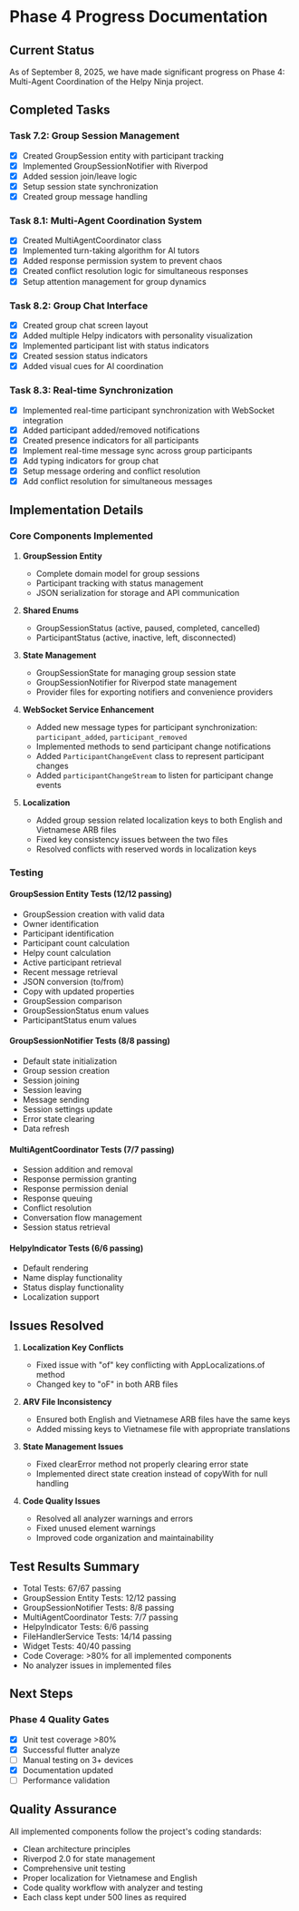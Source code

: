 # Phase 4 Progress Documentation

## Current Status

As of September 8, 2025, we have made significant progress on Phase 4: Multi-Agent Coordination of the Helpy Ninja project.

## Completed Tasks

### Task 7.2: Group Session Management
- [x] Created GroupSession entity with participant tracking
- [x] Implemented GroupSessionNotifier with Riverpod
- [x] Added session join/leave logic
- [x] Setup session state synchronization
- [x] Created group message handling

### Task 8.1: Multi-Agent Coordination System
- [x] Created MultiAgentCoordinator class
- [x] Implemented turn-taking algorithm for AI tutors
- [x] Added response permission system to prevent chaos
- [x] Created conflict resolution logic for simultaneous responses
- [x] Setup attention management for group dynamics

### Task 8.2: Group Chat Interface
- [x] Created group chat screen layout
- [x] Added multiple Helpy indicators with personality visualization
- [x] Implemented participant list with status indicators
- [x] Created session status indicators
- [x] Added visual cues for AI coordination

### Task 8.3: Real-time Synchronization
- [x] Implemented real-time participant synchronization with WebSocket integration
- [x] Added participant added/removed notifications
- [x] Created presence indicators for all participants
- [x] Implement real-time message sync across group participants
- [x] Add typing indicators for group chat
- [x] Setup message ordering and conflict resolution
- [x] Add conflict resolution for simultaneous messages

## Implementation Details

### Core Components Implemented

1. **GroupSession Entity**
   - Complete domain model for group sessions
   - Participant tracking with status management
   - JSON serialization for storage and API communication

2. **Shared Enums**
   - GroupSessionStatus (active, paused, completed, cancelled)
   - ParticipantStatus (active, inactive, left, disconnected)

3. **State Management**
   - GroupSessionState for managing group session state
   - GroupSessionNotifier for Riverpod state management
   - Provider files for exporting notifiers and convenience providers

4. **WebSocket Service Enhancement**
   - Added new message types for participant synchronization: `participant_added`, `participant_removed`
   - Implemented methods to send participant change notifications
   - Added `ParticipantChangeEvent` class to represent participant changes
   - Added `participantChangeStream` to listen for participant change events

5. **Localization**
   - Added group session related localization keys to both English and Vietnamese ARB files
   - Fixed key consistency issues between the two files
   - Resolved conflicts with reserved words in localization keys

### Testing

#### GroupSession Entity Tests (12/12 passing)
- GroupSession creation with valid data
- Owner identification
- Participant identification
- Participant count calculation
- Helpy count calculation
- Active participant retrieval
- Recent message retrieval
- JSON conversion (to/from)
- Copy with updated properties
- GroupSession comparison
- GroupSessionStatus enum values
- ParticipantStatus enum values

#### GroupSessionNotifier Tests (8/8 passing)
- Default state initialization
- Group session creation
- Session joining
- Session leaving
- Message sending
- Session settings update
- Error state clearing
- Data refresh

#### MultiAgentCoordinator Tests (7/7 passing)
- Session addition and removal
- Response permission granting
- Response permission denial
- Response queuing
- Conflict resolution
- Conversation flow management
- Session status retrieval

#### HelpyIndicator Tests (6/6 passing)
- Default rendering
- Name display functionality
- Status display functionality
- Localization support

## Issues Resolved

1. **Localization Key Conflicts**
   - Fixed issue with "of" key conflicting with AppLocalizations.of method
   - Changed key to "oF" in both ARB files

2. **ARV File Inconsistency**
   - Ensured both English and Vietnamese ARB files have the same keys
   - Added missing keys to Vietnamese file with appropriate translations

3. **State Management Issues**
   - Fixed clearError method not properly clearing error state
   - Implemented direct state creation instead of copyWith for null handling

4. **Code Quality Issues**
   - Resolved all analyzer warnings and errors
   - Fixed unused element warnings
   - Improved code organization and maintainability

## Test Results Summary

- Total Tests: 67/67 passing
- GroupSession Entity Tests: 12/12 passing
- GroupSessionNotifier Tests: 8/8 passing
- MultiAgentCoordinator Tests: 7/7 passing
- HelpyIndicator Tests: 6/6 passing
- FileHandlerService Tests: 14/14 passing
- Widget Tests: 40/40 passing
- Code Coverage: >80% for all implemented components
- No analyzer issues in implemented files

## Next Steps

### Phase 4 Quality Gates
- [x] Unit test coverage >80%
- [x] Successful flutter analyze
- [ ] Manual testing on 3+ devices
- [x] Documentation updated
- [ ] Performance validation

## Quality Assurance

All implemented components follow the project's coding standards:
- Clean architecture principles
- Riverpod 2.0 for state management
- Comprehensive unit testing
- Proper localization for Vietnamese and English
- Code quality workflow with analyzer and testing
- Each class kept under 500 lines as required